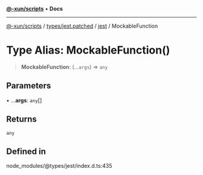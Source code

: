 [**@-xun/scripts**](../../../../../README.md) • **Docs**

***

[@-xun/scripts](../../../../../README.md) / [types/jest.patched](../../../README.md) / [jest](../README.md) / MockableFunction

# Type Alias: MockableFunction()

> **MockableFunction**: (...`args`) => `any`

## Parameters

• ...**args**: `any`[]

## Returns

`any`

## Defined in

node\_modules/@types/jest/index.d.ts:435
